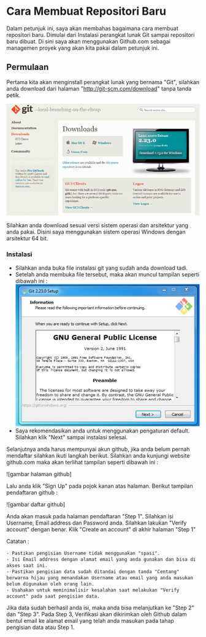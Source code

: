# Cara Membuat Repositori Baru

Dalam petunjuk ini, saya akan membahas bagaimana cara membuat repositori baru.
Dimulai dari Instalasi perangkat lunak Git sampai repositori baru dibuat.
Di sini saya akan menggunakan Github.com sebagai managemen proyek yang akan kita pakai dalam petunjuk ini.

## Permulaan
Pertama kita akan menginstall perangkat lunak yang bernama "Git", silahkan anda download dari halaman "http://git-scm.com/download" tanpa tanda petik.

![gambar web git-scm](https://github.com/antonmartinus72/latihan1/blob/master/img/Img_1.png)

Silahkan anda download sesuai versi sistem operasi dan arsitektur yang anda pakai. Disini saya menggunakan sistem operasi Windows dengan arsitektur 64 bit.

### Instalasi

* Silahkan anda buka file instalasi git yang sudah anda download tadi.
* Setelah anda membuka file tersebut, maka akan muncul tampilan seperti dibawah ini :
![gambar instalasi git](https://github.com/antonmartinus72/latihan1/blob/master/img/Img_2.png)
* Saya rekomendasikan anda untuk menggunakan pengaturan default. Silahkan klik "Next" sampai instalasi selesai.

Selanjutnya anda harus mempunyai akun github, jika anda belum pernah mendaftar silahkan ikuti langkah berikut.
Silahkan anda kunjungi website github.com maka akan terlihat tampilan seperti dibawah ini :

![gambar halaman github]

Lalu anda klik "Sign Up" pada pojok kanan atas halaman. 
Berikut tampilan pendaftaran github :

![gambar daftar github]

Anda akan masuk pada halaman pendaftaran "Step 1".
Silahkan isi Username, Email address dan Password anda.
Silahkan lakukan "Verify account" dengan benar.
Klik "Create an account" di akhir halaman "Step 1"

Catatan :
```
- Pastikan pengisian Username tidak menggunakan "spasi".
- Isi Email address dengan alamat email yang anda gunakan dan bisa di akses saat ini.
- Pastikan pengisian data sudah ditandai dengan tanda "Centang" berwarna hijau yang menandakan Username atau email yang anda masukan belum digunakan oleh orang lain.
- Usahakan untuk meminimalisir kesalahan saat melakukan "Verify account" pada saat pengisian data.
```

Jika data sudah berhasil anda isi, maka anda bisa melanjutkan ke "Step 2" dan "Step 3".
Pada Step 3, Verifikasi akan dikirimkan oleh Github dalam bentul email ke alamat email yang telah anda masukan pada tahap pengisian data atau Step 1.